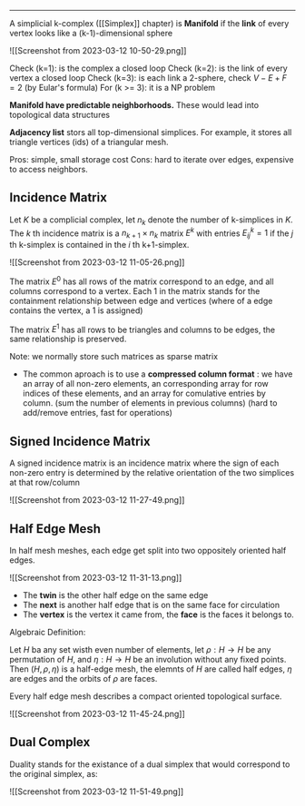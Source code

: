 ----
A simplicial k-complex ([[Simplex]] chapter) is **Manifold** if the **link** of every vertex looks like a (k-1)-dimensional sphere

![[Screenshot from 2023-03-12 10-50-29.png]]

Check (k=1): is the complex a closed loop
Check (k=2): is the link of every vertex a closed loop
Check (k=3): is each link a 2-sphere,  check $V-E+F=2$ (by Eular's formula)
For (k >= 3): it is a NP problem

**Manifold have predictable neighborhoods.** These would lead into topological data structures

**Adjacency list** stors all top-dimensional simplices. For example, it stores all triangle vertices (ids) of a triangular mesh. 

Pros: simple, small storage cost
Cons: hard to iterate over edges, expensive to access neighbors.

## Incidence Matrix

Let $K$ be a complicial complex, let $n_k$ denote the number of k-simplices in $K$. The $k$ th incidence matrix is a $n_{k+1} \times n_{k}$ matrix $E^k$ with entries $E_{ij}^k = 1$ if the $j$ th k-simplex is contained in the $i$ th k+1-simplex.

![[Screenshot from 2023-03-12 11-05-26.png]]

The matrix $E^0$ has all rows of the matrix correspond to an edge, and all columns correspond to a vertex. Each $1$ in the matrix stands for the containment relationship between edge and vertices (where of a edge contains the vertex, a 1 is assigned)

The matrix $E^{1}$ has all rows to be triangles and columns to be edges, the same relationship is preserved.

Note: we normally store such matrices as sparse matrix

- The common aproach is to use a **compressed column format** : we have an array of all non-zero elements, an corresponding array for row indices of these elements, and an array for comulative entries by column. (sum the number of elements in previous columns) (hard to add/remove entries, fast for operations)

## Signed Incidence Matrix

A signed incidence matrix is an incidence matrix where the sign of each non-zero entry is determined by the relative orientation of the two simplices at that row/column

![[Screenshot from 2023-03-12 11-27-49.png]]

## Half Edge Mesh

In half mesh meshes, each edge get split into two oppositely oriented half edges. 

![[Screenshot from 2023-03-12 11-31-13.png]]

- The **twin** is the other half edge on the same edge
- The **next** is another half edge that is on the same face for circulation
- The **vertex** is the vertex it came from, the **face** is the faces it belongs to.

Algebraic Definition:

Let $H$ ba any set wisth even number of elements, let $\rho : H\to H$ be any permutation of $H$, and $\eta:H\to H$ be an involution without any fixed points. Then $(H,\rho,\eta)$ is a half-edge mesh, the elemnts of $H$ are called half edges, $\eta$ are edges and the orbits of $\rho$ are faces. 

Every half edge mesh describes a compact oriented topological surface.

![[Screenshot from 2023-03-12 11-45-24.png]]

## Dual Complex

Duality stands for the existance of a dual simplex that would correspond to the original simplex, as:

![[Screenshot from 2023-03-12 11-51-49.png]]


